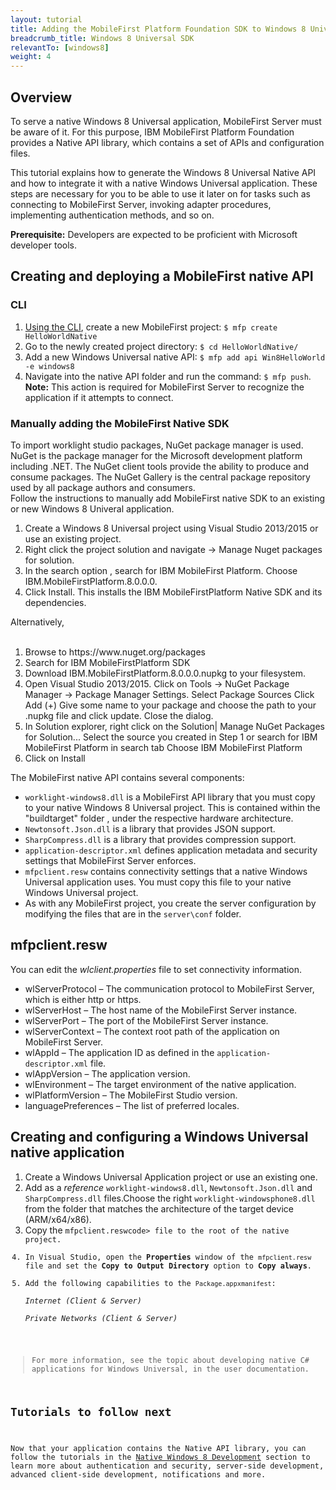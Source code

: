 ```yaml
---
layout: tutorial
title: Adding the MobileFirst Platform Foundation SDK to Windows 8 Univeral Applications
breadcrumb_title: Windows 8 Universal SDK
relevantTo: [windows8]
weight: 4
---
```

<h2>Overview</h2>
<p>To serve a native Windows 8 Universal application, MobileFirst Server must be aware of it. For this purpose, IBM MobileFirst Platform Foundation provides a Native API library, which contains a set of APIs and configuration files.</p>
<p>This tutorial explains how to generate the Windows 8 Universal Native API and how to integrate it with a native Windows Universal application. These steps are necessary for you to be able to use it later on for tasks such as connecting to MobileFirst Server, invoking adapter procedures, implementing authentication methods, and so on.</p>
<p><strong>Prerequisite:</strong> Developers are expected to be proficient with Microsoft developer tools.</p>
<h2>Creating and deploying a MobileFirst native API</h2>
<h3>CLI</h3>
<ol>
<li><a href="../../advanced-client-side-development/using-cli-create-build-manage-project-artifacts/">Using the CLI</a>, create a new MobileFirst project: <code>$ mfp create HelloWorldNative</code></li>
<li>Go to the newly created project directory: <code>$ cd HelloWorldNative/</code></li>
<li>Add a new Windows Universal native API: <code>$ mfp add api Win8HelloWorld -e windows8</code></li>
<li>Navigate into the native API folder and run the command: <code>$ mfp push</code>. <strong>Note:</strong> This action is required for MobileFirst Server to recognize the application if it attempts to connect.</li>
</ol>

<h3>Manually adding the MobileFirst Native SDK</h3>

To import worklight studio packages, NuGet package manager is used.
NuGet is the package manager for the Microsoft development platform including .NET. The NuGet client tools provide the ability to produce and consume packages. The NuGet Gallery is the central package repository used by all package authors and consumers.
<br>
Follow the instructions to manually add MobileFirst native SDK to
an existing or new Windows 8 Univeral application.

<ol>
<li>
Create a Windows 8 Universal project using Visual Studio 2013/2015 or use an existing project.
</li>
<li>
Right click the project solution and navigate -> Manage Nuget packages for solution.
</li>
<li>
In the search option , search for IBM MobileFirst Platform. Choose IBM.MobileFirstPlatform.8.0.0.0.
</li>
<li>
Click Install. This installs the IBM MobileFirstPlatform Native SDK and its dependencies.
</li>
</ol>
Alternatively,
<br/>
<br/>

<ol>
<li>
Browse to https://www.nuget.org/packages
</li>
<li>
Search for IBM MobileFirstPlatform SDK
</li>
<li>
Download IBM.MobileFirstPlatform.8.0.0.0.nupkg to your filesystem.
</li>
<li>
Open Visual Studio 2013/2015. Click on Tools -> NuGet Package Manager -> Package Manager Settings.
Select Package Sources
Click Add (+)
Give some name to your package and choose the path to your .nupkg file and click update.
Close the dialog. 	
</li>
<li>
 In Solution explorer, right click on the Solution| Manage NuGet Packages for Solution...
Select the source you created in Step 1 or search for IBM MobileFirst Platform in search tab
Choose IBM MobileFirst Platform
</li>
<li> Click on Install 	</li>
</ol>

<p>The MobileFirst native API contains several components:</p>
<ul>
<li><code>worklight-windows8.dll</code> is a MobileFirst API library that you must copy to your native Windows 8 Universal project. This is contained within the "buildtarget" folder , under the respective hardware architecture.</li>
<li><code>Newtonsoft.Json.dll</code> is a library that provides JSON support.</li>
<li><code>SharpCompress.dll</code> is a library that provides compression support.</li>
<li><code>application-descriptor.xml</code> defines application metadata and security settings that MobileFirst Server enforces.</li>
<li><code>mfpclient.resw</code> contains connectivity settings that a native Windows Universal application uses. You must copy this file to your native Windows Universal project.</li>
<li>As with any MobileFirst project, you create the server configuration by modifying the files that are in the <code>server\conf</code> folder.</li>
</ul>
<h2>mfpclient.resw</h2>
<p>You can edit the <em>wlclient.properties</em> file to set connectivity information.</p>
<ul>
<li>wlServerProtocol – The communication protocol to MobileFirst Server, which is either http or https.</li>
<li>wlServerHost – The host name of the MobileFirst Server instance.</li>
<li>wlServerPort – The port of the MobileFirst Server instance.</li>
<li>wlServerContext – The context root path of the application on MobileFirst Server.</li>
<li>wlAppId – The application ID as defined in the <code>application-descriptor.xml</code> file.</li>
<li>wlAppVersion – The application version.</li>
<li>wlEnvironment – The target environment of the native application.</li>
<li>wlPlatformVersion – The MobileFirst Studio version.</li>
<li>languagePreferences – The list of preferred locales.</li>
</ul>
<h2>Creating and configuring a Windows Universal native application</h2>
<ol>
<li>Create a Windows Universal Application project or use an existing one.</li>
<li>Add as a <em>reference</em> <code>worklight-windows8.dll</code>, <code>Newtonsoft.Json.dll</code> and <code>SharpCompress.dll</code> files.Choose the right <code>worklight-windowsphone8.dll</code> from the folder that matches the architecture of the target device (ARM/x64/x86).</li>
<li>Copy the <code>mfpclient.reswcode> file to the root of the native project.</li>
<li>In Visual Studio, open the <strong>Properties</strong> window of the <code>mfpclient.resw</code> file and set the <strong>Copy to Output Directory</strong> option to <strong>Copy always</strong>.</li>
<li>Add the following capabilities to the <code>Package.appxmanifest</code>:<br />
<em>Internet (Client &amp; Server)</em><br />
<em>Private Networks (Client &amp; Server)</em></li>
</ol>
<blockquote><p>For more information, see the topic about developing native C# applications for Windows Universal, in the user documentation.</p></blockquote>
<h2 id="next">Tutorials to follow next</h2>
<p>Now that your application contains the Native API library, you can follow the tutorials in the <a href="../../native/windows8/">Native Windows 8 Development</a> section to learn more about authentication and security, server-side development, advanced client-side development, notifications and more.</p>
